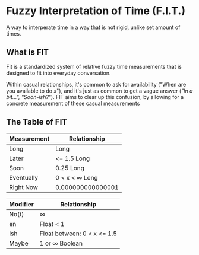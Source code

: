 # Fuzzy Interpretation of Time (F.I.T.)

A way to interperate time in a way that is not rigid, unlike set amount of times.

## What is FIT

Fit is a standardized system of relative fuzzy time measurements that is designed to fit into everyday conversation. 

Within casual relationships, it's common to ask for availability ("When are you available to do *x*"), and it's just as common to get a vague answer (*"In a bit...", "Soon-ish?"*). FIT aims to clear up this confusion, by allowing for a concrete measurement of these casual measurements

## The Table of FIT

| Measurement | Relationship |
|-------------|----------|
| Long        | Long |
| Later       | <= 1.5 Long |
| Soon        | 0.25 Long |
| Eventually  | 0 < x < ∞ Long |
| Right Now   | 0.000000000000001 |

| Modifier    | Relationship |
|-------------|---------|
| No(t)       | ∞ |
| en          | Float < 1 |
| Ish         | Float between: 0 < x <= 1.5 |
| Maybe       | 1 or ∞ Boolean |
